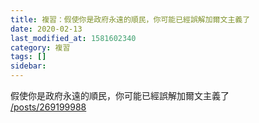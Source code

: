 ```yaml
---
title: 複習：假使你是政府永遠的順民，你可能已經誤解加爾文主義了
date: 2020-02-13
last_modified_at: 1581602340
category: 複習
tags: []
sidebar: 
---
```


<p>假使你是政府永遠的順民，你可能已經誤解加爾文主義了<br/>
<a href="/posts/269199988" target="_blank">/posts/269199988</a></p>
<p> </p>

